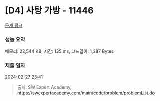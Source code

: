 # [D4] 사탕 가방 - 11446 

[문제 링크](https://swexpertacademy.com/main/code/problem/problemDetail.do?contestProbId=AXdHxTNqC2IDFAS5) 

### 성능 요약

메모리: 22,544 KB, 시간: 135 ms, 코드길이: 1,387 Bytes

### 제출 일자

2024-02-27 23:41



> 출처: SW Expert Academy, https://swexpertacademy.com/main/code/problem/problemList.do